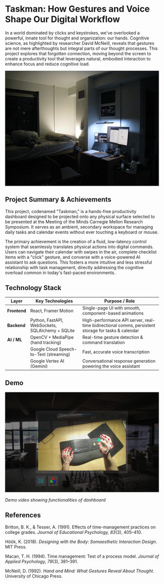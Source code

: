# Taskman: How Gestures and Voice Shape Our Digital Workflow

In a world dominated by clicks and keystrokes, we've overlooked a powerful, innate tool for thought and organization: our hands. Cognitive science, as highlighted by researcher David McNeill, reveals that gestures are not mere afterthoughts but integral parts of our thought processes. This project explores that forgotten connection, moving beyond the screen to create a productivity tool that leverages natural, embodied interaction to enhance focus and reduce cognitive load.

![Project Hero](background1.JPG)

## Project Summary & Achievements

This project, codenamed "Taskman," is a hands-free productivity dashboard designed to be projected onto any physical surface selected to be presented at the Meeting of the Minds Carnegie Mellon Research Symposium. It serves as an ambient, secondary workspace for managing daily tasks and calendar events without ever touching a keyboard or mouse.

The primary achievement is the creation of a fluid, low-latency control system that seamlessly translates physical actions into digital commands. Users can navigate their calendar with swipes in the air, complete checklist items with a "click" gesture, and converse with a voice-powered AI assistant to ask questions. This fosters a more intuitive and less stressful relationship with task management, directly addressing the cognitive overload common in today's fast-paced environments.

## Technology Stack

| Layer            | Key Technologies                                              | Purpose / Role                                                                                          |
|------------------|--------------------------------------------------------------|----------------------------------------------------------------------------------------------------------|
| **Frontend**     | React, Framer Motion                                         | Single-page UI with smooth, component-based animations                                                   |
| **Backend**      | Python, FastAPI, WebSockets, SQLAlchemy + SQLite             | High-performance API server, real-time bidirectional comms, persistent storage for tasks & calendar      |
| **AI / ML**      | OpenCV + MediaPipe (hand tracking)                           | Real-time gesture detection & command translation                                                       |
|                  | Google Cloud Speech-to-Text (streaming)                      | Fast, accurate voice transcription                                                                       |
|                  | Google Vertex AI (Gemini)                                    | Conversational response generation powering the voice assistant                                          |


## Demo

![Project Hero](Tools.jpg)

*Demo video showing functionalities of dashboard*

## References

Britton, B. K., & Tesser, A. (1991). Effects of time-management practices on college grades. *Journal of Educational Psychology, 83*(3), 405–410.

Höök, K. (2018). *Designing with the Body: Somaesthetic Interaction Design*. MIT Press.

Macan, T. H. (1994). Time management: Test of a process model. *Journal of Applied Psychology, 79*(3), 381–391.

McNeill, D. (1992). *Hand and Mind: What Gestures Reveal About Thought*. University of Chicago Press.
